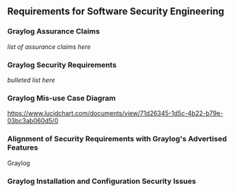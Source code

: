 ## Requirements for Software Security Engineering

### Graylog Assurance Claims

*list of assurance claims here*

### Graylog Security Requirements

*bulleted list here*

### Graylog Mis-use Case Diagram

https://www.lucidchart.com/documents/view/71d26345-1d5c-4b22-b79e-03bc3ab060d5/0
  
  
### Alignment of Security Requirements with Graylog's Advertised Features

Graylog 



### Graylog Installation and Configuration Security Issues  
  

